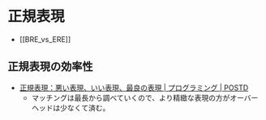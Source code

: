 正規表現
========

* [[BRE_vs_ERE]]

正規表現の効率性
----

* [正規表現：悪い表現、いい表現、最良の表現 | プログラミング | POSTD](http://postd.cc/regexes-the-bad-the-better-and-the-best/)
  * マッチングは最長から調べていくので、より精緻な表現の方がオーバーヘッドは少なくて済む。